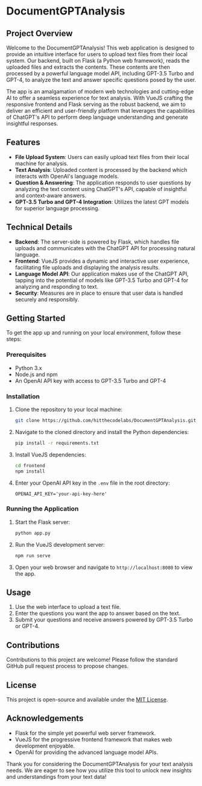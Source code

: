 # DocumentGPTAnalysis

## Project Overview

Welcome to the DocumentGPTAnalysis! This web application is designed to provide an intuitive interface for users to upload text files from their local system. Our backend, built on Flask (a Python web framework), reads the uploaded files and extracts the contents. These contents are then processed by a powerful language model API, including GPT-3.5 Turbo and GPT-4, to analyze the text and answer specific questions posed by the user.

The app is an amalgamation of modern web technologies and cutting-edge AI to offer a seamless experience for text analysis. With VueJS crafting the responsive frontend and Flask serving as the robust backend, we aim to deliver an efficient and user-friendly platform that leverages the capabilities of ChatGPT's API to perform deep language understanding and generate insightful responses.

## Features

- **File Upload System**: Users can easily upload text files from their local machine for analysis.
- **Text Analysis**: Uploaded content is processed by the backend which interacts with OpenAI's language models.
- **Question & Answering**: The application responds to user questions by analyzing the text content using ChatGPT's API, capable of insightful and context-aware answers.
- **GPT-3.5 Turbo and GPT-4 Integration**: Utilizes the latest GPT models for superior language processing.

## Technical Details

- **Backend**: The server-side is powered by Flask, which handles file uploads and communicates with the ChatGPT API for processing natural language.
- **Frontend**: VueJS provides a dynamic and interactive user experience, facilitating file uploads and displaying the analysis results.
- **Language Model API**: Our application makes use of the ChatGPT API, tapping into the potential of models like GPT-3.5 Turbo and GPT-4 for analyzing and responding to text.
- **Security**: Measures are in place to ensure that user data is handled securely and responsibly.

## Getting Started

To get the app up and running on your local environment, follow these steps:

### Prerequisites

- Python 3.x
- Node.js and npm
- An OpenAI API key with access to GPT-3.5 Turbo and GPT-4

### Installation

1. Clone the repository to your local machine:
    ```sh
    git clone https://github.com/hitthecodelabs/DocumentGPTAnalysis.git
    ```
2. Navigate to the cloned directory and install the Python dependencies:
    ```sh
    pip install -r requirements.txt
    ```
3. Install VueJS dependencies:
    ```sh
    cd frontend
    npm install
    ```
4. Enter your OpenAI API key in the `.env` file in the root directory:
    ```env
    OPENAI_API_KEY='your-api-key-here'
    ```

### Running the Application

1. Start the Flask server:
    ```sh
    python app.py
    ```
2. Run the VueJS development server:
    ```sh
    npm run serve
    ```
3. Open your web browser and navigate to `http://localhost:8080` to view the app.

## Usage

1. Use the web interface to upload a text file.
2. Enter the questions you want the app to answer based on the text.
3. Submit your questions and receive answers powered by GPT-3.5 Turbo or GPT-4.

## Contributions

Contributions to this project are welcome! Please follow the standard GitHub pull request process to propose changes.

## License

This project is open-source and available under the [MIT License](LICENSE.md).

## Acknowledgements

- Flask for the simple yet powerful web server framework.
- VueJS for the progressive frontend framework that makes web development enjoyable.
- OpenAI for providing the advanced language model APIs.

Thank you for considering the DocumentGPTAnalysis for your text analysis needs. We are eager to see how you utilize this tool to unlock new insights and understandings from your text data!
